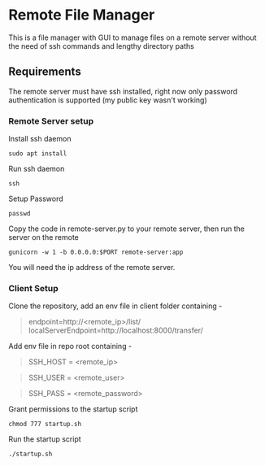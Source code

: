 # Remote File Manager
This is a file manager with GUI to manage files on a remote server without the need of ssh commands and lengthy directory paths

## Requirements
The remote server must have ssh installed, right now only password authentication is supported (my public key wasn't working)

### Remote Server setup
Install ssh daemon 

```sudo apt install```

Run ssh daemon

```ssh```

Setup Password

```passwd```

Copy the code in remote-server.py to your remote server, then run the server on the remote

```gunicorn -w 1 -b 0.0.0.0:$PORT remote-server:app```

You will need the ip address of the remote server.

### Client Setup
Clone the repository, add an env file in client folder containing -
> endpoint=http://<remote_ip>/list/
> localServerEndpoint=http://localhost:8000/transfer/

Add env file in repo root containing -
> SSH_HOST = <remote_ip>

> SSH_USER = <remote_user>

> SSH_PASS = <remote_password>

Grant permissions to the startup script

```chmod 777 startup.sh```

Run the startup script

```./startup.sh```
